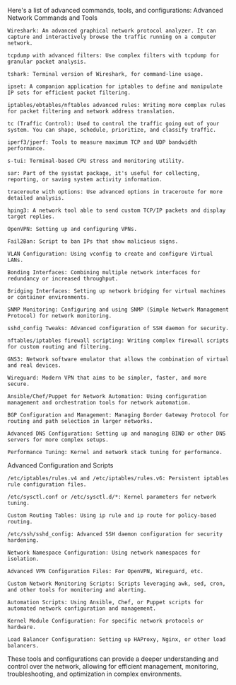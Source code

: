 Here's a list of advanced commands, tools, and configurations:
Advanced Network Commands and Tools

    Wireshark: An advanced graphical network protocol analyzer. It can capture and interactively browse the traffic running on a computer network.

    tcpdump with advanced filters: Use complex filters with tcpdump for granular packet analysis.

    tshark: Terminal version of Wireshark, for command-line usage.

    ipset: A companion application for iptables to define and manipulate IP sets for efficient packet filtering.

    iptables/ebtables/nftables advanced rules: Writing more complex rules for packet filtering and network address translation.

    tc (Traffic Control): Used to control the traffic going out of your system. You can shape, schedule, prioritize, and classify traffic.

    iperf3/jperf: Tools to measure maximum TCP and UDP bandwidth performance.

    s-tui: Terminal-based CPU stress and monitoring utility.

    sar: Part of the sysstat package, it's useful for collecting, reporting, or saving system activity information.

    traceroute with options: Use advanced options in traceroute for more detailed analysis.

    hping3: A network tool able to send custom TCP/IP packets and display target replies.

    OpenVPN: Setting up and configuring VPNs.

    Fail2Ban: Script to ban IPs that show malicious signs.

    VLAN Configuration: Using vconfig to create and configure Virtual LANs.

    Bonding Interfaces: Combining multiple network interfaces for redundancy or increased throughput.

    Bridging Interfaces: Setting up network bridging for virtual machines or container environments.

    SNMP Monitoring: Configuring and using SNMP (Simple Network Management Protocol) for network monitoring.

    sshd_config Tweaks: Advanced configuration of SSH daemon for security.

    nftables/iptables firewall scripting: Writing complex firewall scripts for custom routing and filtering.

    GNS3: Network software emulator that allows the combination of virtual and real devices.

    Wireguard: Modern VPN that aims to be simpler, faster, and more secure.

    Ansible/Chef/Puppet for Network Automation: Using configuration management and orchestration tools for network automation.

    BGP Configuration and Management: Managing Border Gateway Protocol for routing and path selection in larger networks.

    Advanced DNS Configuration: Setting up and managing BIND or other DNS servers for more complex setups.

    Performance Tuning: Kernel and network stack tuning for performance.

Advanced Configuration and Scripts

    /etc/iptables/rules.v4 and /etc/iptables/rules.v6: Persistent iptables rule configuration files.

    /etc/sysctl.conf or /etc/sysctl.d/*: Kernel parameters for network tuning.

    Custom Routing Tables: Using ip rule and ip route for policy-based routing.

    /etc/ssh/sshd_config: Advanced SSH daemon configuration for security hardening.

    Network Namespace Configuration: Using network namespaces for isolation.

    Advanced VPN Configuration Files: For OpenVPN, Wireguard, etc.

    Custom Network Monitoring Scripts: Scripts leveraging awk, sed, cron, and other tools for monitoring and alerting.

    Automation Scripts: Using Ansible, Chef, or Puppet scripts for automated network configuration and management.

    Kernel Module Configuration: For specific network protocols or hardware.

    Load Balancer Configuration: Setting up HAProxy, Nginx, or other load balancers.

These tools and configurations can provide a deeper understanding and control over the network, allowing for efficient management, monitoring, troubleshooting, and optimization in complex environments.
